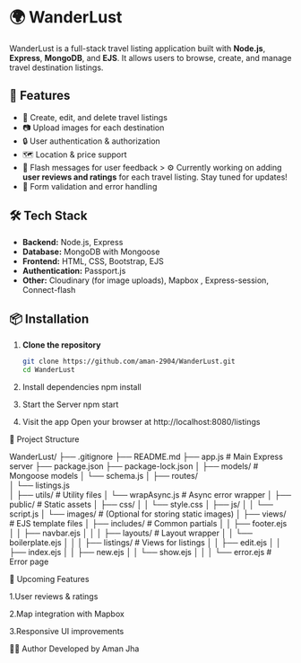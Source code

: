 # 🌍 WanderLust

WanderLust is a full-stack travel listing application built with **Node.js**, **Express**, **MongoDB**, and **EJS**. It allows users to browse, create, and manage travel destination listings.

## 🚀 Features

- 🧳 Create, edit, and delete travel listings
- 📷 Upload images for each destination
- 🔒 User authentication & authorization
- 🗺️ Location & price support
- 💬 Flash messages for user feedback   > ⚙️ Currently working on adding **user reviews and ratings** for each travel listing. Stay tuned for updates!
- 🧼 Form validation and error handling

## 🛠 Tech Stack

- **Backend:** Node.js, Express
- **Database:** MongoDB with Mongoose
- **Frontend:** HTML, CSS, Bootstrap, EJS
- **Authentication:** Passport.js
- **Other:** Cloudinary (for image uploads), Mapbox , Express-session, Connect-flash

## 📦 Installation

1. **Clone the repository**
   ```bash
   git clone https://github.com/aman-2904/WanderLust.git
   cd WanderLust
2. Install dependencies
   npm install

3. Start the Server
   npm start

4. Visit the app
   Open your browser at http://localhost:8080/listings

📁 Project Structure

WanderLust/
├── .gitignore
├── README.md
├── app.js                  # Main Express server
├── package.json
├── package-lock.json
│
├── models/                # Mongoose models
│   └── schema.js
│
├── routes/                
│   └── listings.js      
│
├── utils/                 # Utility files
│   └── wrapAsync.js       # Async error wrapper
│
├── public/                # Static assets
│   ├── css/
│   │   └── style.css
│   ├── js/
│   │   └── script.js
│   └── images/            # (Optional for storing static images)
│
├── views/                 # EJS template files
│   ├── includes/          # Common partials
│   │   ├── footer.ejs
│   │   ├── navbar.ejs
│   │
│   ├── layouts/           # Layout wrapper
│   │   └── boilerplate.ejs
│   │
│   ├── listings/          # Views for listings
│   │   ├── edit.ejs
│   │   ├── index.ejs
│   │   ├── new.ejs
│   │   └── show.ejs
│   │
│   └── error.ejs          # Error page

🧪 Upcoming Features

1.User reviews & ratings

2.Map integration with Mapbox

3.Responsive UI improvements

🙋‍♂️ Author
Developed by Aman Jha

